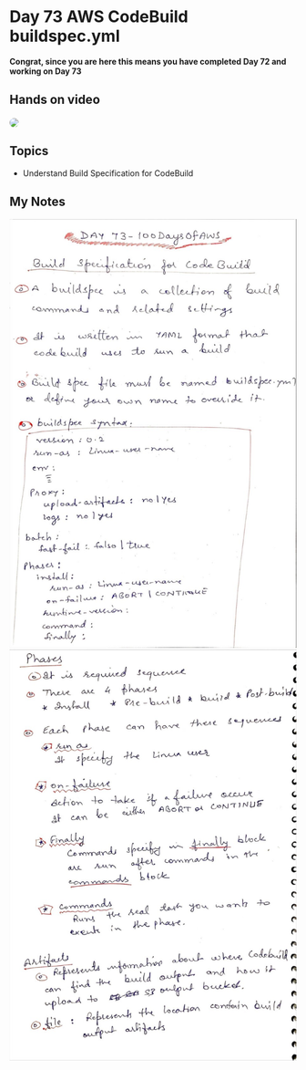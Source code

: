 # Day 73 AWS CodeBuild buildspec.yml 

**Congrat, since you are here this means you have completed Day 72 and working on Day 73**

## Hands on video
<a href="https://youtu.be/otB1QbY8E9w">
<img src="https://i3.ytimg.com/vi/otB1QbY8E9w/hqdefault.jpg" align="center" width="200" style="border-radius:40px" />
</a>

## Topics
  - Understand Build Specification for CodeBuild

## My Notes
  ![1](./images/d61dcb3a060761b8b7c08e117976f857a4996f70.jpeg)
  ![2](./images/6281d458c4d0f8c3ab3a893f4c97f1b7dadaa32b.jpeg)



